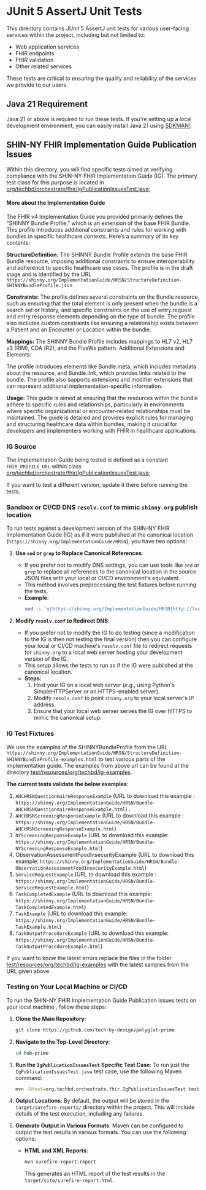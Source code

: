 # JUnit 5 AssertJ Unit Tests

This directory contains JUnit 5 AssertJ unit tests for various user-facing
services within the project, including but not limited to:

- Web application services
- FHIR endpoints
- FHIR validation
- Other related services

These tests are critical to ensuring the quality and reliability of the services
we provide to our users.

## Java 21 Requirement

Java 21 or above is required to run these tests. If you're setting up a local
development environment, you can easily install Java 21 using
[SDKMAN!](https://sdkman.io/).

## SHIN-NY FHIR Implementation Guide Publication Issues

Within this directory, you will find specific tests aimed at verifying
compliance with the SHIN-NY FHIR Implementation Guide (IG). The primary test
class for this purpose is located in
[org/techbd/orchestrate/fhir/IgPublicationIssuesTest.java](org/techbd/orchestrate/fhir/IgPublicationIssuesTest.java);

#### More about the Implementation Guide
The FHIR v4 Implementation Guide you provided primarily defines the "SHINNY Bundle Profile," which is an extension of the base FHIR Bundle. This profile introduces additional constraints and rules for working with bundles in specific healthcare contexts. Here’s a summary of its key contents:

**StructureDefinition:**
The SHINNY Bundle Profile extends the base FHIR Bundle resource, imposing additional constraints to ensure interoperability and adherence to specific healthcare use cases.
The profile is in the draft stage and is identified by the URL `https://shinny.org/ImplementationGuide/HRSN/StructureDefinition-SHINNYBundleProfile.json`

**Constraints:**
The profile defines several constraints on the Bundle resource, such as ensuring that the total element is only present when the bundle is a search set or history, and specific constraints on the use of entry.request and entry.response elements depending on the type of bundle.
The profile also includes custom constraints like ensuring a relationship exists between a Patient and an Encounter or Location within the bundle.

**Mappings:**
The SHINNY Bundle Profile includes mappings to HL7 v2, HL7 v3 (RIM), CDA (R2), and the FiveWs pattern.
Additional Extensions and Elements:

The profile introduces elements like Bundle.meta, which includes metadata about the resource, and Bundle.link, which provides links related to the bundle.
The profile also supports extensions and modifier extensions that can represent additional implementation-specific information.

**Usage:**
This guide is aimed at ensuring that the resources within the bundle adhere to specific rules and relationships, particularly in environments where specific organizational or encounter-related relationships must be maintained.
The guide is detailed and provides explicit rules for managing and structuring healthcare data within bundles, making it crucial for developers and implementers working with FHIR in healthcare applications.

### IG Source

The Implementation Guide being tested is defined as a constant `FHIR_PROFILE_URL` within class
[org/techbd/orchestrate/fhir/IgPublicationIssuesTest.java](org/techbd/orchestrate/fhir/IgPublicationIssuesTest.java);

If you want to test a different version, update it there before running the
tests.

### Sandbox or CI/CD DNS `resolv.conf` to mimic `shinny.org` publish location

To run tests against a development version of the SHIN-NY FHIR Implementation
Guide (IG) as if it were published at the canonical location
(`https://shinny.org/ImplementationGuide/HRSN`), you have two options:

1. **Use `sed` or `grep` to Replace Canonical References**:
   - If you prefer not to modify DNS settings, you can use tools like `sed` or
     `grep` to replace all references to the canonical location in the source
     JSON files with your local or CI/CD environment's equivalent.
   - This method involves preprocessing the test fixtures before running the
     tests.
   - **Example**:
     ```bash
     sed -i 's|https://shinny.org/ImplementationGuide/HRSN|http://localhost:8000/ImplementationGuide/HRSN|g' path/to/your/source.json
     ```

2. **Modify `resolv.conf` to Redirect DNS**:
   - If you prefer not to modify the IG to do testing (since a modification to
     the IG is then not testing the final version) then you can configure your
     local or CI/CD machine's `resolv.conf` file to redirect requests for
     `shinny.org` to a local web server hosting your development version of the
     IG.
   - This setup allows the tests to run as if the IG were published at the
     canonical location.
   - **Steps**:
     1. Host your IG on a local web server (e.g., using Python's
        SimpleHTTPServer or an HTTPS-enabled server).
     2. Modify `resolv.conf` to point `shinny.org` to your local server's IP
        address.
     3. Ensure that your local web server serves the IG over HTTPS to mimic the
        canonical setup.

### IG Test Fixtures

We use the examples of the SHINNYBundleProfile from the URL `https://shinny.org/ImplementationGuide/HRSN/StructureDefinition-SHINNYBundleProfile-examples.html` to test various parts of the implementation guide. The examples from above
url can be found at the directory [test/resources/org/techbd/ig-examples](test/resources/org/techbd/ig-examples).

   **The current tests validate the below examples**:
   1. `AHCHRSNQuestionnaireResponseExample` (URL to download this example : `https://shinny.org/ImplementationGuide/HRSN/Bundle-AHCHRSNQuestionnaireResponseExample.html`) .
   2. `AHCHRSNScreeningResponseExample` (URL to download this example : `https://shinny.org/ImplementationGuide/HRSN/Bundle-AHCHRSNScreeningResponseExample.html`)
   3. `NYScreeningResponseExample` (URL to download this example: `https://shinny.org/ImplementationGuide/HRSN/Bundle-NYScreeningResponseExample.html`)
   4. ObservationAssessmentFoodInsecurityExample (URL to download this example: `https://shinny.org/ImplementationGuide/HRSN/Bundle-ObservationAssessmentFoodInsecurityExample.html`)
   5. `ServiceRequestExample` (URL to download this example : `https://shinny.org/ImplementationGuide/HRSN/Bundle-ServiceRequestExample.html`)
   6. `TaskCompletedExample` (URL to download this example: `https://shinny.org/ImplementationGuide/HRSN/Bundle-TaskCompletedExample.html`)
   7. `TaskExample` (URL to download this example: `https://shinny.org/ImplementationGuide/HRSN/Bundle-TaskExample.html`)
   8. `TaskOutputProcedureExample` (URL to download this example: `https://shinny.org/ImplementationGuide/HRSN/Bundle-TaskOutputProcedureExample.html`)
    
   
 If you want to  know the latest errors replace the files in the folder [test/resources/org/techbd/ig-examples](test/resources/org/techbd/ig-examples)
 with the latest samples from the URL given above.

### Testing on Your Local Machine or CI/CD

To run the SHIN-NY FHIR Implementation Guide Publication Issues tests on your local
machine , follow these steps:

1. **Clone the Main Repository**:
   ```bash
   git clone https://github.com/tech-by-design/polyglot-prime
   ```

2. **Navigate to the Top-Level Directory**:
   ```bash
   cd hub-prime
   ```

3. **Run the `IgPublicationIssuesTest` Specific Test Case**: To run just the
   `IgPublicationIssuesTest.java` test case, use the following Maven command:
   ```bash
   mvn -Dtest=org.techbd.orchestrate.fhir.IgPublicationIssuesTest test
   ```

4. **Output Locations**: By default, the output will be stored in the
   `target/surefire-reports/` directory within the project. This will include
   details of the test execution, including any failures.

5. **Generate Output in Various Formats**: Maven can be configured to output the
   test results in various formats. You can use the following options:

   - **HTML and XML Reports**:
     ```bash
     mvn surefire-report:report
     ```
     This generates an HTML report of the test results in the
     `target/site/surefire-report.html`.


